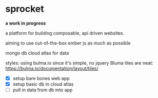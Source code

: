 # sprocket

**a work in progress**

a platform for building composable, api driven websites.

aiming to use out-of-the-box ember js as much as possible

mongo db cloud atlas for data

styles: using bulma.io since it's simple, no jquery
Bluma tiles are neat: https://bulma.io/documentation/layout/tiles/


- [x] setup bare bones web app
- [x] setup basic db in cloud atlas
- [ ] pull in data from db into app
